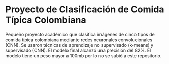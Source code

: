 # Proyecto de Clasificación de Comida Típica Colombiana
Pequeño proyecto académico que clasifica imágenes de cinco tipos de comida típica colombiana mediante redes neuronales convolucionales (CNN). Se usaron técnicas de aprendizaje no supervisado (k-means) y supervisado (CNN). El modelo final alcanzó una precisión del 82%. El modelo tiene un peso mayor a 100mb por lo no se subió a este repositorio.
